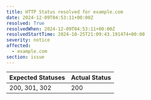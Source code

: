 ```yaml
---
title: HTTP Status resolved for example.com
date: 2024-12-09T04:53:11+00:00Z
resolved: True
resolvedWhen: 2024-12-09T04:53:11+00:00Z
resolvedStartTime: 2024-10-25T21:09:43.191474+00:00
severity: notice
affected:
  - example.com
section: issue
---
```


| Expected Statuses | Actual Status  |
|-------------------|----------------|
| 200, 301, 302 | 200 |
